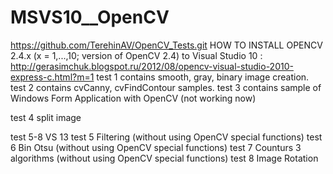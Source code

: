 # MSVS10__OpenCV
https://github.com/TerehinAV/OpenCV_Tests.git
HOW TO INSTALL OPENCV 2.4.x (x = 1,...,10; version of OpenCV 2.4) to Visual Studio 10 : http://gerasimchuk.blogspot.ru/2012/08/opencv-visual-studio-2010-express-c.html?m=1
test 1 contains smooth, gray, binary image creation. 
test 2 contains cvCanny, cvFindContour samples.
test 3 contains sample of Windows Form Application with OpenCV (not working now)

test 4 split image

test 5-8 VS 13 
test 5 Filtering (without using OpenCV special functions)
test 6 Bin Otsu (without using OpenCV special functions)
test 7 Counturs 3 algorithms (without using OpenCV special functions)
test 8 Image Rotation
